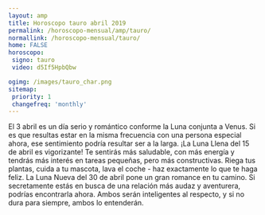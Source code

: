 ```yaml
---
layout: amp
title: Horoscopo tauro abril 2019 
permalink: /horoscopo-mensual/amp/tauro/
normallink: /horoscopo-mensual/tauro/
home: FALSE
horoscopo:
 signo: tauro
 video: d5If5HpbQbw

ogimg: /images/tauro_char.png
sitemap:
 priority: 1
 changefreq: 'monthly'
---
```



El 3 abril es un día serio y romántico conforme la Luna conjunta a Venus. Si es que resultas estar en la misma frecuencia con una persona especial ahora, ese sentimiento podría resultar ser a la larga. ¡La Luna Llena del 15 de abril es vigorizante! Te sentirás más saludable, con más energía y tendrás más interés en tareas pequeñas, pero más constructivas. Riega tus plantas, cuida a tu mascota, lava el coche - haz exactamente lo que te haga feliz. La Luna Nueva del 30 de abril pone un gran romance en tu camino. Si secretamente estás en busca de una relación más audaz y aventurera, podrías encontrarla ahora. Ambos serán inteligentes al respecto, y si no dura para siempre, ambos lo entenderán.